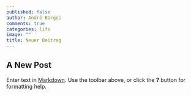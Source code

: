 ```yaml
---
published: false
author: André Borges
comments: true
categories: life
image: ""
title: Neuer Beitrag
---
```


## A New Post

Enter text in [Markdown](http://daringfireball.net/projects/markdown/). Use the toolbar above, or click the **?** button for formatting help.
